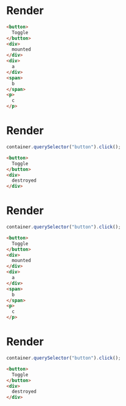 # Render
```html
<button>
  Toggle
</button>
<div>
  mounted
</div>
<div>
  a
</div>
<span>
  b
</span>
<p>
  c
</p>
```


# Render
```js
container.querySelector("button").click();
```
```html
<button>
  Toggle
</button>
<div>
  destroyed
</div>
```


# Render
```js
container.querySelector("button").click();
```
```html
<button>
  Toggle
</button>
<div>
  mounted
</div>
<div>
  a
</div>
<span>
  b
</span>
<p>
  c
</p>
```


# Render
```js
container.querySelector("button").click();
```
```html
<button>
  Toggle
</button>
<div>
  destroyed
</div>
```
